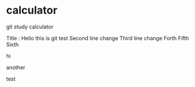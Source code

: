 # calculator
git study calculator

Title : Hello this is git test
Second line change
Third line change
Forth
Fifth
Sixth

hi


another

test
		